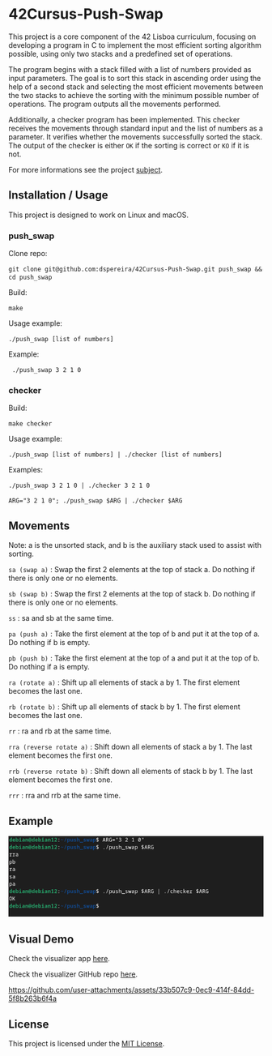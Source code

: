 # 42Cursus-Push-Swap

This project is a core component of the 42 Lisboa curriculum, focusing on developing a program in C to implement the most efficient sorting algorithm possible, using only two stacks and a predefined set of operations.

The program begins with a stack filled with a list of numbers provided as input parameters. The goal is to sort this stack in ascending order using the help of a second stack and selecting the most efficient movements between the two stacks to achieve the sorting with the minimum possible number of operations. The program outputs all the movements performed.

Additionally, a checker program has been implemented. This checker receives the movements through standard input and the list of numbers as a parameter. It verifies whether the movements successfully sorted the stack. The output of the checker is either `OK` if the sorting is correct or `KO` if it is not.

For more informations see the project [subject](https://github.com/dspereira/42Cursus-Push-Swap/blob/main/subject.pdf).

## Installation / Usage
This project is designed to work on Linux and macOS.

### push_swap
Clone repo:
```shell
git clone git@github.com:dspereira/42Cursus-Push-Swap.git push_swap && cd push_swap
```

Build:
```shell
make
```

Usage example:
```shell
./push_swap [list of numbers]
```
Example:
```shell
 ./push_swap 3 2 1 0
```

### checker
Build:
```shell
make checker
```
Usage example:
```shell
./push_swap [list of numbers] | ./checker [list of numbers]
```
Examples:
```shell
./push_swap 3 2 1 0 | ./checker 3 2 1 0
```
```shell
ARG="3 2 1 0"; ./push_swap $ARG | ./checker $ARG
```

## Movements
Note: a is the unsorted stack, and b is the auxiliary stack used to assist with sorting.

`sa (swap a)` : Swap the first 2 elements at the top of stack a.
Do nothing if there is only one or no elements.

`sb (swap b)` : Swap the first 2 elements at the top of stack b.
Do nothing if there is only one or no elements.

`ss` : sa and sb at the same time.

`pa (push a)` : Take the first element at the top of b and put it at the top of a.
Do nothing if b is empty.

`pb (push b)` : Take the first element at the top of a and put it at the top of b.
Do nothing if a is empty.

`ra (rotate a)` : Shift up all elements of stack a by 1.
The first element becomes the last one.

`rb (rotate b)` : Shift up all elements of stack b by 1.
The first element becomes the last one.

`rr` : ra and rb at the same time.

`rra (reverse rotate a)` : Shift down all elements of stack a by 1.
The last element becomes the first one.

`rrb (reverse rotate b)` : Shift down all elements of stack b by 1.
The last element becomes the first one.

`rrr` : rra and rrb at the same time.

## Example
![push_swap](https://github.com/dspereira/42Cursus-Push-Swap/blob/main/example.png)

## Visual Demo
Check the visualizer app [here](https://push-swap-visualizer.vercel.app/).

Check the visualizer GitHub repo [here](https://github.com/oyhoyhk/push_swap_visualizer_react).

https://github.com/user-attachments/assets/33b507c9-0ec9-414f-84dd-5f8b263b6f4a

## License
This project is licensed under the [MIT License](https://github.com/dspereira/42Cursus-Push-Swap/blob/main/LICENSE).
